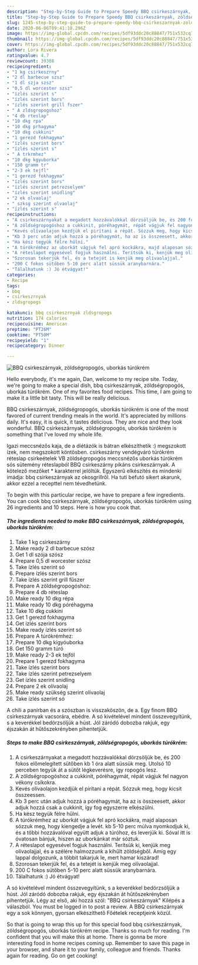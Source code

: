 ```yaml
---
description: "Step-by-Step Guide to Prepare Speedy BBQ csirkeszárnyak, zöldségropogós, uborkás túrókrém"
title: "Step-by-Step Guide to Prepare Speedy BBQ csirkeszárnyak, zöldségropogós, uborkás túrókrém"
slug: 1245-step-by-step-guide-to-prepare-speedy-bbq-csirkeszarnyak-zoldsegropogos-uborkas-turokrem
date: 2020-06-06T09:41:18.296Z
image: https://img-global.cpcdn.com/recipes/5df93ddc20c88847/751x532cq70/bbq-csirkeszarnyak-zoldsegropogos-uborkas-turokrem-recept-foto.jpg
thumbnail: https://img-global.cpcdn.com/recipes/5df93ddc20c88847/751x532cq70/bbq-csirkeszarnyak-zoldsegropogos-uborkas-turokrem-recept-foto.jpg
cover: https://img-global.cpcdn.com/recipes/5df93ddc20c88847/751x532cq70/bbq-csirkeszarnyak-zoldsegropogos-uborkas-turokrem-recept-foto.jpg
author: Lora Rivera
ratingvalue: 4.7
reviewcount: 39308
recipeingredient:
- "1 kg csirkeszrny"
- "2 dl barbecue szsz"
- "1 dl szja szsz"
- "0,5 dl worcester szsz"
- "ízlés szerint s"
- "ízlés szerint bors"
- "ízlés szerint grill fszer"
- " A zldsgropogshoz"
- "4 db rteslap"
- "10 dkg rpa"
- "10 dkg prhagyma"
- "10 dkg cukkini"
- "1 gerezd fokhagyma"
- "ízlés szerint bors"
- "ízlés szerint s"
- " A trkrmhez"
- "10 dkg kgyuborka"
- "150 gramm tr"
- "2-3 ek tejfl"
- "1 gerezd fokhagyma"
- "ízlés szerint bors"
- "ízlés szerint petrezselyem"
- "ízlés szerint snidling"
- "2 ek olvaolaj"
- " szksg szerint olvaolaj"
- "ízlés szerint s"
recipeinstructions:
- "A csirkeszárnyakat a megadott hozzávalókkal dörzsöljük be, és 200 fokos előmelegített sütőben kb 1 óra alatt süssük meg. Utolsó 10 perceben tegyük át a sütőt légkeverésre, így ropogós lesz."
- "A zöldségropogóshoz a cukkinit, póréhagymát, répát vágjuk fel nagyon vékony csíkokra."
- "Kevés olívaolajon kezdjük el pirítani a répát. Sózzuk meg, hogy kicsit összeessen."
- "Kb 3 perc után adjuk hozzá a póréhagymát, ha az is összeesett, akkor adjuk hozzá csak a cukkinit, így fog egyszerre elkészülni."
- "Ha kész tegyük félre hűlni."
- "A túrókrémhez az uborkát vágjuk fel apró kockákra, majd alaposan sózzuk meg, hogy kiengedje a levét. kb 5-10 perc múlva nyomkodjuk ki, és a többi hozzávalóval együtt adjuk a túróhoz, és leverjük ki. Sóval itt is óvatosan bánjuk, hiszen az uborkánkat már sóztuk."
- "A réteslapot egyesével fogjuk használni. Terítsük ki, kenjük meg olívaolajjal, és a szélére halmozzunk a kihűlt zöldségből. Amíg egy lappal dolgozunk, a többit takarjuk le, mert hamar kiszárad!"
- "Szorosan tekerjük fel, és a tetejét is kenjük meg olívaolajjal."
- "200 C fokos sütőben 5-10 perc alatt süssük aranybarnára."
- "Tálalhatunk :) Jó étvágyat!"
categories:
- Recipe
tags:
- bbq
- csirkeszrnyak
- zldsgropogs

katakunci: bbq csirkeszrnyak zldsgropogs 
nutrition: 174 calories
recipecuisine: American
preptime: "PT26M"
cooktime: "PT50M"
recipeyield: "1"
recipecategory: Dinner

---
```



![BBQ csirkeszárnyak, zöldségropogós, uborkás túrókrém](https://img-global.cpcdn.com/recipes/5df93ddc20c88847/751x532cq70/bbq-csirkeszarnyak-zoldsegropogos-uborkas-turokrem-recept-foto.jpg)

Hello everybody, it's me again, Dan, welcome to my recipe site. Today, we're going to make a special dish, bbq csirkeszárnyak, zöldségropogós, uborkás túrókrém. One of my favorites food recipes. This time, I am going to make it a little bit tasty. This will be really delicious.

BBQ csirkeszárnyak, zöldségropogós, uborkás túrókrém is one of the most favored of current trending meals in the world. It's appreciated by millions daily. It's easy, it is quick, it tastes delicious. They are nice and they look wonderful. BBQ csirkeszárnyak, zöldségropogós, uborkás túrókrém is something that I've loved my whole life.

Igazi meccsnézős kaja, de a diétázók is bátran elkészíthetik :) megszokott ízek, nem megszokott köntösben. csirkeszárny vendégváró túrókrém réteslap csirkeételek VB zöldségropogós meccsnézős uborkás túrókrém sós sütemény réteslapból BBQ csirkeszárny pikáns csirkeszárnyak. A kötelező mezőket * karakterrel jelöltük. Egyszerű elkészítés és mindenki imádja: bbq csirkeszárnyak az okosgrillről. Ha tuti befutó sikert akarunk, akkor ezzel a recepttel nem tévedhetünk.


To begin with this particular recipe, we have to prepare a few ingredients. You can cook bbq csirkeszárnyak, zöldségropogós, uborkás túrókrém using 26 ingredients and 10 steps. Here is how you cook that.

<!--inarticleads1-->

##### The ingredients needed to make BBQ csirkeszárnyak, zöldségropogós, uborkás túrókrém:

1. Take 1 kg csirkeszárny
1. Make ready 2 dl barbecue szósz
1. Get 1 dl szója szósz
1. Prepare 0,5 dl worcester szósz
1. Take ízlés szerint só
1. Prepare ízlés szerint bors
1. Take ízlés szerint grill fűszer
1. Prepare  A zöldségropogóshoz:
1. Prepare 4 db réteslap
1. Make ready 10 dkg répa
1. Make ready 10 dkg póréhagyma
1. Take 10 dkg cukkini
1. Get 1 gerezd fokhagyma
1. Get ízlés szerint bors
1. Make ready ízlés szerint só
1. Prepare  A túrókrémhez:
1. Prepare 10 dkg kígyóuborka
1. Get 150 gramm túró
1. Make ready 2-3 ek tejföl
1. Prepare 1 gerezd fokhagyma
1. Take ízlés szerint bors
1. Take ízlés szerint petrezselyem
1. Get ízlés szerint snidling
1. Prepare 2 ek olívaolaj
1. Make ready  szükség szerint olívaolaj
1. Take ízlés szerint só


A chili a panírban és a szószban is visszaköszön, de a. Egy finom BBQ csirkeszárnyak vacsorára, ebédre. A só kivételével mindent összevegyítünk, s a keverékkel bedörzsöljük a húst. Jól záródó dobozba rakjuk, egy éjszakán át hűtőszekrényben pihentetjük. 

<!--inarticleads2-->

##### Steps to make BBQ csirkeszárnyak, zöldségropogós, uborkás túrókrém:

1. A csirkeszárnyakat a megadott hozzávalókkal dörzsöljük be, és 200 fokos előmelegített sütőben kb 1 óra alatt süssük meg. Utolsó 10 perceben tegyük át a sütőt légkeverésre, így ropogós lesz.
1. A zöldségropogóshoz a cukkinit, póréhagymát, répát vágjuk fel nagyon vékony csíkokra.
1. Kevés olívaolajon kezdjük el pirítani a répát. Sózzuk meg, hogy kicsit összeessen.
1. Kb 3 perc után adjuk hozzá a póréhagymát, ha az is összeesett, akkor adjuk hozzá csak a cukkinit, így fog egyszerre elkészülni.
1. Ha kész tegyük félre hűlni.
1. A túrókrémhez az uborkát vágjuk fel apró kockákra, majd alaposan sózzuk meg, hogy kiengedje a levét. kb 5-10 perc múlva nyomkodjuk ki, és a többi hozzávalóval együtt adjuk a túróhoz, és leverjük ki. Sóval itt is óvatosan bánjuk, hiszen az uborkánkat már sóztuk.
1. A réteslapot egyesével fogjuk használni. Terítsük ki, kenjük meg olívaolajjal, és a szélére halmozzunk a kihűlt zöldségből. Amíg egy lappal dolgozunk, a többit takarjuk le, mert hamar kiszárad!
1. Szorosan tekerjük fel, és a tetejét is kenjük meg olívaolajjal.
1. 200 C fokos sütőben 5-10 perc alatt süssük aranybarnára.
1. Tálalhatunk :) Jó étvágyat!


A só kivételével mindent összevegyítünk, s a keverékkel bedörzsöljük a húst. Jól záródó dobozba rakjuk, egy éjszakán át hűtőszekrényben pihentetjük. Légy az első, aki hozzá szól: &#34;BBQ csirkeszárnyak&#34; Kilépés a válaszból. You must be logged in to post a review. A BBQ csirkeszárnyak egy a sok könnyen, gyorsan elkészíthető Főételek receptjeink közül. 

So that is going to wrap this up for this special food bbq csirkeszárnyak, zöldségropogós, uborkás túrókrém recipe. Thanks so much for reading. I'm confident that you will make this at home. There is gonna be more interesting food in home recipes coming up. Remember to save this page in your browser, and share it to your family, colleague and friends. Thanks again for reading. Go on get cooking!
